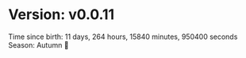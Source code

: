 # Version: v0.0.11
Time since birth: 11 days, 264 hours, 15840 minutes, 950400 seconds
Season: Autumn 🍁
